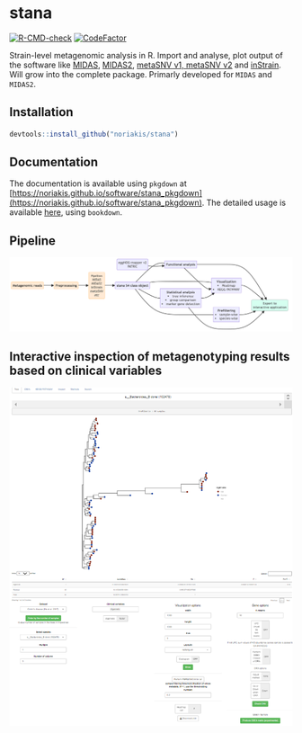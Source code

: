 # stana
                                           
[![R-CMD-check](https://github.com/noriakis/stana/actions/workflows/R-CMD-check.yaml/badge.svg)](https://github.com/noriakis/stana/actions/workflows/R-CMD-check.yaml) [![CodeFactor](https://www.codefactor.io/repository/github/noriakis/stana/badge)](https://www.codefactor.io/repository/github/noriakis/stana)

Strain-level metagenomic analysis in R. Import and analyse, plot output of the software like [MIDAS](https://github.com/snayfach/MIDAS), [MIDAS2](https://github.com/czbiohub/MIDAS2), [metaSNV v1, metaSNV v2](https://github.com/metasnv-tool/metaSNV) and [inStrain](https://github.com/MrOlm/inStrain). Will grow into the complete package. Primarly developed for `MIDAS` and `MIDAS2`.

## Installation
```r
devtools::install_github("noriakis/stana")
```

## Documentation

The documentation is available using `pkgdown` at [https://noriakis.github.io/software/stana_pkgdown](https://noriakis.github.io/software/stana_pkgdown). The detailed usage is available [here](https://noriakis.github.io/software/stana), using `bookdown`.

## Pipeline

<img src="https://github.com/noriakis/software/blob/main/images/stana_pipeline.png?raw=true" width="800px">

## Interactive inspection of metagenotyping results based on clinical variables

<img src="https://github.com/noriakis/software/blob/main/images/stana_app.png?raw=true" width="800px">